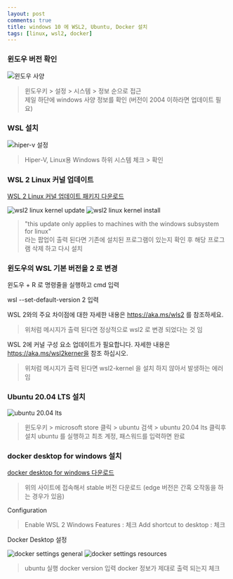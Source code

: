```yaml
---
layout: post  
comments: true  
title: windows 10 에 WSL2, Ubuntu, Docker 설치  
tags: [linux, wsl2, docker]  
---
```

  
### 윈도우 버전 확인
  
<img src='https://drive.google.com/uc?export=download&id=182NzrhGFSpTJERth6nkkyrhgqmf66qa6' alt='윈도우 사양'>  
  
> 윈도우키 > 설정 > 시스템 > 정보 순으로 접근  
> 제일 하단에 windows 사양 정보를 확인 (버전이 2004 이하라면 업데이트 필요)  
  
### WSL 설치  
  
<img src='https://drive.google.com/uc?export=download&id=1Cqu3v_ZefvHmr_ea5lZnyhnlehbA8LJG' alt='hiper-v 설정'>  
  
> Hiper-V, Linux용 Windows 하위 시스템 체크 > 확인  
  
### WSL 2 Linux 커널 업데이트  
  
[WSL 2 Linux 커널 업데이트 패키지 다운로드](https://docs.microsoft.com/ko-kr/windows/wsl/wsl2-kernel)  
  
<img src='https://drive.google.com/uc?export=download&id=1C26A4kDt4oh5yVGEl22KE6Aues290MQL' alt='wsl2 linux kernel update'>  
  
<img src='https://drive.google.com/uc?export=download&id=1V3X1h4bAd8ksSZOylR36HIa8q_Xk6HRX' alt='wsl2 linux kernel install'>  
  
> "this update only applies to machines with the windows subsystem for linux"  
> 라는 팝업이 출력 된다면 기존에 설치된 프로그램이 있는지 확인 후 해당 프로그램 삭제 하고 다시 설치  
  
### 윈도우의 WSL 기본 버전을 2 로 변경  
  
윈도우 + R 로 명령줄을 실행하고 cmd 입력  
  
wsl --set-default-version 2 입력

WSL 2와의 주요 차이점에 대한 자세한 내용은 https://aka.ms/wls2 를 참조하세요.  
> 위처럼 메시지가 출력 된다면 정상적으로 wsl2 로 변경 되었다는 것 임
  
WSL 2에 커널 구성 요소 업데이트가 필요합니다. 자세한 내용은 https://aka.ms/wsl2kerner을 참조 하십시오.  
> 위처럼 메시지가 출력 된다면 wsl2-kernel 을 설치 하지 않아서 발생하는 에러 임

### Ubuntu 20.04 LTS 설치

<img src='https://drive.google.com/uc?export=download&id=1V1MOFgoSdGHHoXg5IaeqQ3j0Rg2kZnDq' alt='ubuntu 20.04 lts'>

> 윈도우키 > microsoft store 클릭 > ubuntu 검색 > ubuntu 20.04 lts 클릭후 설치
> ubuntu 를 실행하고 최초 계정, 패스워드를 입력하면 완료

### docker desktop for windows 설치

[docker desktop for windows 다운로드](https://hub.docker.com/editions/community/docker-ce-desktop-window)
> 위의 사이트에 접속해서 stable 버전 다운로드 
> (edge 버전은 간혹 오작동을 하는 경우가 있음)

Configuration
> Enable WSL 2 Windows Features : 체크
> Add shortcut to desktop : 체크

Docker Desktop 설정

<img src='https://drive.google.com/uc?export=download&id=1fHfi3YnncJG9SIV2T_qg6BNP0zyt_Cm3' alt='docker settings general'>

<img src='https://drive.google.com/uc?export=download&id=1ecFUa8kb-ZZI6qBKPJVdGxcPCsDFVxIy' alt='docker settings resources'>

> ubuntu 실행
> docker version 입력
> docker 정보가 제대로 출력 되는지 체크
